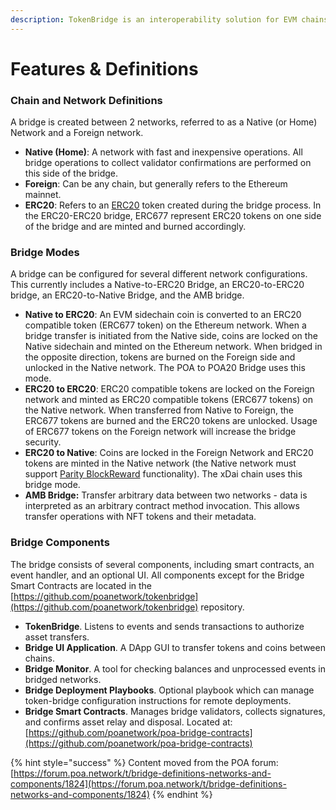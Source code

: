 ```yaml
---
description: TokenBridge is an interoperability solution for EVM chains
---
```


# Features & Definitions

### Chain and Network Definitions

A bridge is created between 2 networks, referred to as a Native \(or Home\) Network and a Foreign network.

* **Native \(Home\)**: A network with fast and inexpensive operations. All bridge operations to collect validator confirmations are performed on this side of the bridge.
* **Foreign**: Can be any chain, but generally refers to the Ethereum mainnet.
* **ERC20**: Refers to an [ERC20](https://theethereum.wiki/w/index.php/ERC20_Token_Standard) token created during the bridge process. In the ERC20-ERC20 bridge, ERC677 represent ERC20 tokens on one side of the bridge and are minted and burned accordingly.

### Bridge Modes

A bridge can be configured for several different network configurations. This currently includes a Native-to-ERC20 Bridge, an ERC20-to-ERC20 bridge, an ERC20-to-Native Bridge, and the AMB bridge.

* **Native to ERC20**: An EVM sidechain coin is converted to an ERC20 compatible token \(ERC677 token\) on the Ethereum network. When a bridge transfer is initiated from the Native side, coins are locked on the Native sidechain and minted on the Ethereum network. When bridged in the opposite direction, tokens are burned on the Foreign side and unlocked in the Native network. The POA to POA20 Bridge uses this mode.
* **ERC20 to ERC20**: ERC20 compatible tokens are locked on the Foreign network and minted as ERC20 compatible tokens \(ERC677 tokens\) on the Native network. When transferred from Native to Foreign, the ERC677 tokens are burned and the ERC20 tokens are unlocked. Usage of ERC677 tokens on the Foreign network will increase the bridge security.
* **ERC20 to Native**: Coins are locked in the Foreign Network and ERC20 tokens are minted in the Native network \(the Native network must support [Parity BlockReward](https://wiki.parity.io/Block-Reward-Contract) functionality\). The xDai chain uses this bridge mode.
* **AMB Bridge:** Transfer arbitrary data between two networks - data is interpreted as an arbitrary contract method invocation. This allows transfer operations with NFT tokens and their metadata.

### Bridge Components

The bridge consists of several components, including smart contracts, an event handler, and an optional UI. All components except for the Bridge Smart Contracts are located in the [https://github.com/poanetwork/tokenbridge](https://github.com/poanetwork/tokenbridge) repository. 

* **TokenBridge**. Listens to events and sends transactions to authorize asset transfers. 
* **Bridge UI Application**. A DApp GUI to transfer tokens and coins between chains. 
* **Bridge Monitor**. A tool for checking balances and unprocessed events in bridged networks. 
* **Bridge Deployment Playbooks**. Optional playbook which can manage token-bridge configuration instructions for remote deployments. 
* **Bridge Smart Contracts**. Manages bridge validators, collects signatures, and confirms asset relay and disposal.  Located at: [https://github.com/poanetwork/poa-bridge-contracts](https://github.com/poanetwork/poa-bridge-contracts)

{% hint style="success" %}
Content moved from the POA forum: [https://forum.poa.network/t/bridge-definitions-networks-and-components/1824](https://forum.poa.network/t/bridge-definitions-networks-and-components/1824)
{% endhint %}

